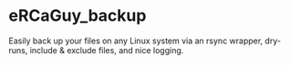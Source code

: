 # eRCaGuy_backup
Easily back up your files on any Linux system via an rsync wrapper, dry-runs, include &amp; exclude files, and nice logging.

